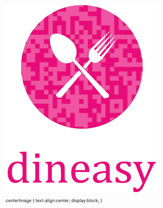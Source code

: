 <img src="dineasygithub.png" class="centerImage" alt="CH Logo" height="615" width="540">


.centerImage
{
 text-align:center;
 display:block;
}
</style>
